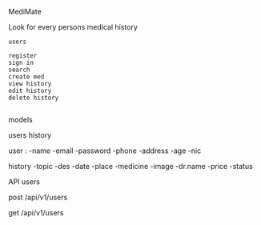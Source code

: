 MediMate

Look for every persons medical history


`````````
users

register
sign in
search
create med
view history
edit history
delete history


`````````
models

users
history



user :
-name
-email
-password
-phone
-address
-age
-nic


history
-topic
-des
-date
-place
-medicine
-image
-dr.name
-price
-status



API
users

post
/api/v1/users

get
/api/v1/users
